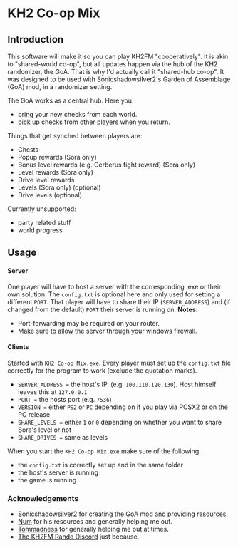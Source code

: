 # KH2 Co-op Mix

## Introduction
This software will make it so you can play KH2FM "cooperatively". It is akin to "shared-world co-op", but all updates happen via the hub of the KH2 randomizer, the GoA. That is why I'd actually call it "shared-hub co-op".
It was designed to be used with Sonicshadowsilver2's Garden of Assemblage (GoA) mod, in a randomizer setting.

The GoA works as a central hub. Here you:
- bring your new checks from each world.  
- pick up checks from other players when you return.  
  
Things that get synched between players are:
- Chests
- Popup rewards (Sora only)
- Bonus level rewards (e.g. Cerberus fight reward) (Sora only)
- Level rewards (Sora only)
- Drive level rewards
- Levels (Sora only) (optional)
- Drive levels (optional)  

Currently unsupported:
- party related stuff
- world progress

## Usage
#### Server
One player will have to host a server with the corresponding .exe or their own solution. The `config.txt` is optional here and only used for setting a different `PORT`.
That player will have to share their IP (`SERVER_ADDRESS`) and (if changed from the default) `PORT` their server is running on.
**Notes:** 
- Port-forwarding may be required on your router.
- Make sure to allow the server through your windows firewall.

#### Clients
Started with `KH2 Co-op Mix.exe`.
Every player must set up the `config.txt` file correctly for the program to work (exclude the quotation marks).
- `SERVER_ADDRESS =`
the host's IP. (e.g. `100.110.120.130`). Host himself leaves this at `127.0.0.1`
- `PORT =` the hosts port (e.g. `7536`)
- `VERSION =` either `PS2` or `PC` depending on if you play via PCSX2 or on the PC release
- `SHARE_LEVELS =` either `1` or `0` depending on whether you want to share Sora's level or not
- `SHARE_DRIVES =` same as levels

When you start the `KH2 Co-op Mix.exe` make sure of the following:
- the `config.txt` is correctly set up and in the same folder
- the host's server is running
- the game is running


### Acknowledgements
- [Sonicshadowsilver2](https://github.com/sonicshadowsilver2) for creating the GoA mod and providing resources.
- [Num](https://github.com/1234567890num) for his resources and generally helping me out.
- [Tommadness](https://github.com/tommadness) for generally helping me out at times.
- [The KH2FM Rando Discord](https://discord.gg/KwfqM6GYzd) just because.
